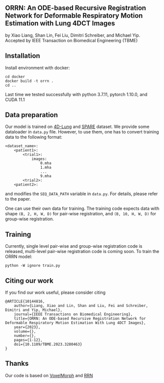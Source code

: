 ## ORRN: An ODE-based Recursive Registration Network for Deformable Respiratory Motion Estimation with Lung 4DCT Images
by Xiao Liang, Shan Lin, Fei Liu, Dimitri Schreiber, and Michael Yip. Accepted by IEEE Transaction on Biomedical Engineering (TBME)


## Installation

Install environment with docker: 
```
cd docker
docker build -t orrn .
cd ..
```
Last time we tested successfully with python 3.7.11, pytorch 1.10.0, and CUDA 11.1

## Data preparation

Our model is trained on [4D-Lung](https://wiki.cancerimagingarchive.net/pages/viewpage.action?pageId=21267414) and [SPARE](https://image-x.sydney.edu.au/spare-challenge/) dataset. We provide some dataloader in `data.py` file. However, to use them, one has to convert training data to the following format:

```
<dataset_name>:
    <patient1>:
        <trial1>:
            images:
                0.mha
                1.mha
                ...
                9.mha
        <trial2>:
    <patient2>:
```
and modifies the `SEQ_DATA_PATH` variable in `data.py`. For details, please refer to the paper.


One can use their own data for training. The training code expects data with shape `(B, 2, H, W, D)` for pair-wise registration, and `(B, 10, H, W, D)` for group-wise registration.

## Training
Currently, single level pair-wise and group-wise registration code is released, multi-level pair-wise registration code is coming soon.
To train the ORRN model:

```
python -W ignore train.py
```

## Citing our work
If you find our work useful, please consider citing
```
@ARTICLE{10144816,
    author={Liang, Xiao and Lin, Shan and Liu, Fei and Schreiber, Dimitri and Yip, Michael},
    journal={IEEE Transactions on Biomedical Engineering}, 
    title={ORRN: An ODE-based Recursive Registration Network for Deformable Respiratory Motion Estimation With Lung 4DCT Images}, 
    year={2023},
    volume={},
    number={},
    pages={1-12},
    doi={10.1109/TBME.2023.3280463}
}

```

## Thanks
Our code is based on [VoxelMorph](https://github.com/voxelmorph/voxelmorph) and [RRN](https://github.com/Novestars/Recursive_Refinement_Network)


